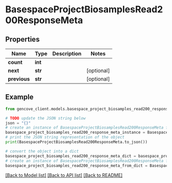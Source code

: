 # BasespaceProjectBiosamplesRead200ResponseMeta


## Properties

Name | Type | Description | Notes
------------ | ------------- | ------------- | -------------
**count** | **int** |  |
**next** | **str** |  | [optional]
**previous** | **str** |  | [optional]

## Example

```python
from gencove_client.models.basespace_project_biosamples_read200_response_meta import BasespaceProjectBiosamplesRead200ResponseMeta

# TODO update the JSON string below
json = "{}"
# create an instance of BasespaceProjectBiosamplesRead200ResponseMeta from a JSON string
basespace_project_biosamples_read200_response_meta_instance = BasespaceProjectBiosamplesRead200ResponseMeta.from_json(json)
# print the JSON string representation of the object
print(BasespaceProjectBiosamplesRead200ResponseMeta.to_json())

# convert the object into a dict
basespace_project_biosamples_read200_response_meta_dict = basespace_project_biosamples_read200_response_meta_instance.to_dict()
# create an instance of BasespaceProjectBiosamplesRead200ResponseMeta from a dict
basespace_project_biosamples_read200_response_meta_from_dict = BasespaceProjectBiosamplesRead200ResponseMeta.from_dict(basespace_project_biosamples_read200_response_meta_dict)
```
[[Back to Model list]](../README.md#documentation-for-models) [[Back to API list]](../README.md#documentation-for-api-endpoints) [[Back to README]](../README.md)
